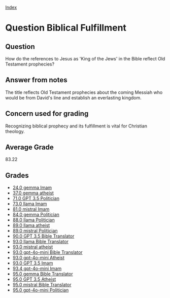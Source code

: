 
[Index](../../index.md)
# Question Biblical Fulfillment
## Question
How do the references to Jesus as 'King of the Jews' in the Bible reflect Old Testament prophecies?

## Answer from notes
The title reflects Old Testament prophecies about the coming Messiah who would be from David's line and establish an everlasting kingdom.

## Concern used for grading
Recognizing biblical prophecy and its fulfillment is vital for Christian theology.

## Average Grade
83.22

## Grades
 * [24.0 gemma Imam](../answers/gemma_Imam/Biblical_Fulfillment.md)
 * [37.0 gemma atheist](../answers/gemma_atheist/Biblical_Fulfillment.md)
 * [71.0 GPT 3.5 Politician](../answers/GPT_3.5_Politician/Biblical_Fulfillment.md)
 * [73.0 llama Imam](../answers/llama_Imam/Biblical_Fulfillment.md)
 * [81.0 mistral Imam](../answers/mistral_Imam/Biblical_Fulfillment.md)
 * [84.0 gemma Politician](../answers/gemma_Politician/Biblical_Fulfillment.md)
 * [88.0 llama Politician](../answers/llama_Politician/Biblical_Fulfillment.md)
 * [89.0 llama atheist](../answers/llama_atheist/Biblical_Fulfillment.md)
 * [89.0 mistral Politician](../answers/mistral_Politician/Biblical_Fulfillment.md)
 * [90.0 GPT 3.5 Bible Translator](../answers/GPT_3.5_Bible_Translator/Biblical_Fulfillment.md)
 * [93.0 llama Bible Translator](../answers/llama_Bible_Translator/Biblical_Fulfillment.md)
 * [93.0 mistral atheist](../answers/mistral_atheist/Biblical_Fulfillment.md)
 * [93.0 gpt-4o-mini Bible Translator](../answers/gpt-4o-mini_Bible_Translator/Biblical_Fulfillment.md)
 * [93.0 gpt-4o-mini Atheist](../answers/gpt-4o-mini_Atheist/Biblical_Fulfillment.md)
 * [93.0 GPT 3.5 Imam](../answers/GPT_3.5_Imam/Biblical_Fulfillment.md)
 * [93.4 gpt-4o-mini Imam](../answers/gpt-4o-mini_Imam/Biblical_Fulfillment.md)
 * [95.0 gemma Bible Translator](../answers/gemma_Bible_Translator/Biblical_Fulfillment.md)
 * [95.0 GPT 3.5 Atheist](../answers/GPT_3.5_Atheist/Biblical_Fulfillment.md)
 * [95.0 mistral Bible Translator](../answers/mistral_Bible_Translator/Biblical_Fulfillment.md)
 * [95.0 gpt-4o-mini Politician](../answers/gpt-4o-mini_Politician/Biblical_Fulfillment.md)
